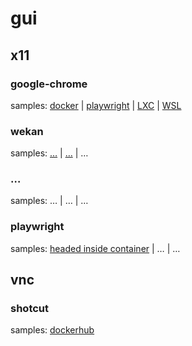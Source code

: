 # gui
## x11
### google-chrome
samples: [docker](google-chrome/samples/0.md) | [playwright](google-chrome/samples/1.md) | [LXC](lxc/samples/0.md) | [WSL](https://learn.microsoft.com/en-us/windows/wsl/tutorials/gui-apps#install-google-chrome-for-linux)
### wekan
samples: […](wekan/samples/0.md) | […]() | …
### …
samples: … | … | …
### playwright
samples: [headed inside container](playwright/samples/0.md) | … | …
## vnc
### shotcut
samples: [dockerhub](shotcut/samles/0.md)


